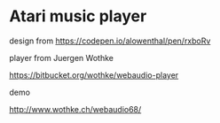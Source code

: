 # Atari music player

design from https://codepen.io/alowenthal/pen/rxboRv

player from Juergen Wothke

https://bitbucket.org/wothke/webaudio-player

demo

http://www.wothke.ch/webaudio68/

